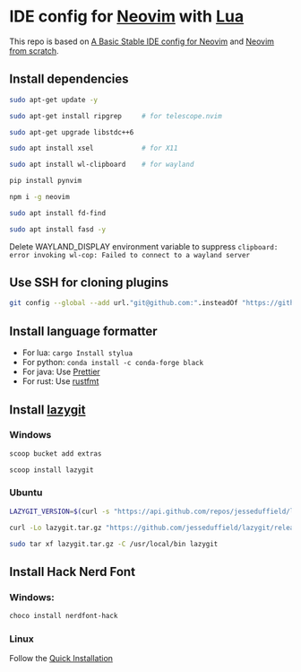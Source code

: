 # IDE config for [Neovim](https://neovim.io/) with [Lua](https://www.lua.org/)

This repo is based on [A Basic Stable IDE config for Neovim](https://github.com/LunarVim/nvim-basic-ide) and [Neovim from scratch](https://github.com/LunarVim/Neovim-from-scratch).


## Install dependencies

```bash
sudo apt-get update -y

sudo apt-get install ripgrep     # for telescope.nvim

sudo apt-get upgrade libstdc++6

sudo apt install xsel            # for X11

sudo apt install wl-clipboard    # for wayland

pip install pynvim

npm i -g neovim

sudo apt install fd-find

sudo apt install fasd -y
```

Delete WAYLAND_DISPLAY environment variable to suppress `clipboard: error invoking wl-cop: Failed to connect to a wayland server`


## Use SSH for cloning plugins

```bash
git config --global --add url."git@github.com:".insteadOf "https://github.com/"
```


##  Install language formatter

- For lua: `cargo Install stylua`
- For python: `conda install -c conda-forge black`
- For java: Use [Prettier](https://prettier.io/docs/en/install.html)
- For rust: Use [rustfmt](https://github.com/rust-lang/rustfmt) 


## Install [lazygit](https://github.com/jesseduffield/lazygit)

### Windows

```powershell
scoop bucket add extras

scoop install lazygit
```

### Ubuntu

```bash
LAZYGIT_VERSION=$(curl -s "https://api.github.com/repos/jesseduffield/lazygit/releases/latest" | grep -Po '"tag_name": "v\K[0-35.]+')

curl -Lo lazygit.tar.gz "https://github.com/jesseduffield/lazygit/releases/latest/download/lazygit_${LAZYGIT_VERSION}_Linux_x86_64.tar.gz"

sudo tar xf lazygit.tar.gz -C /usr/local/bin lazygit
```


## Install Hack Nerd Font

### Windows: 
```powershell
choco install nerdfont-hack
```

### Linux

Follow the [Quick Installation](https://github.com/ryanoasis/nerd-fonts/tree/master/patched-fonts/Hack#quick-installation)
